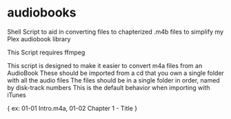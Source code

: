 # audiobooks
Shell Script to aid in converting files to chapterized .m4b files to simplify my Plex audiobook library

This Script requires ffmpeg 

This script is designed to make it easier to convert m4a files from an AudioBook
These should be imported from a cd that you own a single folder with all the audio files
The files should be in a single folder in order, named by disk-track numbers
This is the default behavior when importing with iTunes

{  ex: 01-01 Intro.m4a, 01-02 Chapter 1 - Title }
